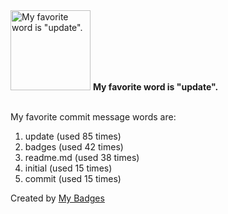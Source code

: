 <img src="https://my-badges.github.io/my-badges/favorite-word.png" alt="My favorite word is &quot;update&quot;." title="My favorite word is &quot;update&quot;." width="128">
<strong>My favorite word is &quot;update&quot;.</strong>
<br><br>

My favorite commit message words are:

1. update (used 85 times)
2. badges (used 42 times)
3. readme.md (used 38 times)
4. initial (used 15 times)
5. commit (used 15 times)


Created by <a href="https://github.com/my-badges/my-badges">My Badges</a>